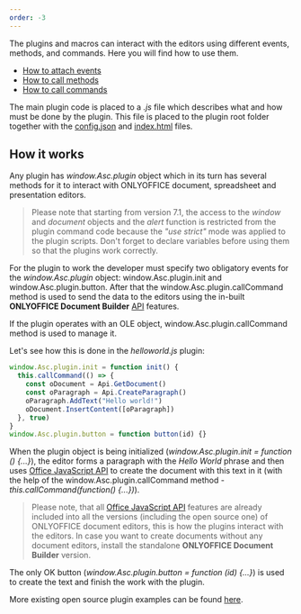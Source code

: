 ```yaml
---
order: -3
---
```


The plugins and macros can interact with the editors using different events, methods, and commands. Here you will find how to use them.

- [How to attach events](How%20to%20attach%20events/index.md)
- [How to call methods](How%20to%20call%20methods/index.md)
- [How to call commands](How%20to%20call%20commands/index.md)

The main plugin code is placed to a *.js* file which describes what and how must be done by the plugin. This file is placed to the plugin root folder together with the [config.json](../../Structure/Manifest/index.md) and [index.html](../../Structure/Entry%20point/index.md) files.

## How it works

Any plugin has *window.Asc.plugin* object which in its turn has several methods for it to interact with ONLYOFFICE document, spreadsheet and presentation editors.

> Please note that starting from version 7.1, the access to the *window* and *document* objects and the *alert* function is restricted from the plugin command code because the *"use strict"* mode was applied to the plugin scripts. Don't forget to declare variables before using them so that the plugins work correctly.

For the plugin to work the developer must specify two obligatory events for the *window.Asc.plugin* object: window.Asc.plugin.init and window.Asc.plugin.button. After that the window.Asc.plugin.callCommand method is used to send the data to the editors using the in-built **ONLYOFFICE Document Builder** [API](../../../Document%20Builder/Builder%20Framework/C++/CDocBuilder/ExecuteCommand/index.md) features.

If the plugin operates with an OLE object, window.Asc.plugin.callCommand method is used to manage it.

Let's see how this is done in the *helloworld.js* plugin:

``` ts
window.Asc.plugin.init = function init() {
  this.callCommand(() => {
    const oDocument = Api.GetDocument()
    const oParagraph = Api.CreateParagraph()
    oParagraph.AddText("Hello world!")
    oDocument.InsertContent([oParagraph])
  }, true)
}
window.Asc.plugin.button = function button(id) {}
```

When the plugin object is being initialized (*window.Asc.plugin.init = function () {...}*), the editor forms a paragraph with the *Hello World* phrase and then uses [Office JavaScript API](../../../Office%20API/Get%20Started/Overview/index.md) to create the document with this text in it (with the help of the window.Asc.plugin.callCommand method - *this.callCommand(function() {...})*).

> Please note, that all [Office JavaScript API](../../../Office%20API/Get%20Started/Overview/index.md) features are already included into all the versions (including the open source one) of ONLYOFFICE document editors, this is how the plugins interact with the editors. In case you want to create documents without any document editors, install the standalone **ONLYOFFICE Document Builder** version.

The only OK button (*window.Asc.plugin.button = function (id) {...}*) is used to create the text and finish the work with the plugin.

More existing open source plugin examples can be found [here](../../Tutorials/Samples/index.md).
